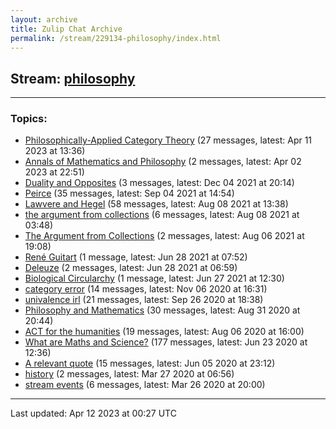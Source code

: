 ```yaml
---
layout: archive
title: Zulip Chat Archive
permalink: /stream/229134-philosophy/index.html
---
```


## Stream: [philosophy](https://mattecapu.github.io/ct-zulip-archive/stream/229134-philosophy/index.html)
---

### Topics:

* [Philosophically-Applied Category Theory](topic/topic_Philosophically-Applied.20Category.20Theory.html) (27 messages, latest: Apr 11 2023 at 13:36)
* [Annals of Mathematics and Philosophy](topic/topic_Annals.20of.20Mathematics.20and.20Philosophy.html) (2 messages, latest: Apr 02 2023 at 22:51)
* [Duality and Opposites](topic/topic_Duality.20and.20Opposites.html) (3 messages, latest: Dec 04 2021 at 20:14)
* [Peirce](topic/topic_Peirce.html) (35 messages, latest: Sep 04 2021 at 14:54)
* [Lawvere and Hegel](topic/topic_Lawvere.20and.20Hegel.html) (58 messages, latest: Aug 08 2021 at 13:38)
* [the argument from collections](topic/topic_the.20argument.20from.20collections.html) (6 messages, latest: Aug 08 2021 at 03:48)
* [The Argument from Collections](topic/topic_The.20Argument.20from.20Collections.html) (2 messages, latest: Aug 06 2021 at 19:08)
* [René Guitart](topic/topic_Ren.C3.A9.20Guitart.html) (1 message, latest: Jun 28 2021 at 07:52)
* [Deleuze](topic/topic_Deleuze.html) (2 messages, latest: Jun 28 2021 at 06:59)
* [Biological Circularchy](topic/topic_Biological.20Circularchy.html) (1 message, latest: Jun 27 2021 at 12:30)
* [category error](topic/topic_category.20error.html) (14 messages, latest: Nov 06 2020 at 16:31)
* [univalence irl](topic/topic_univalence.20irl.html) (21 messages, latest: Sep 26 2020 at 18:38)
* [Philosophy and Mathematics](topic/topic_Philosophy.20and.20Mathematics.html) (30 messages, latest: Aug 31 2020 at 20:44)
* [ACT for the humanities](topic/topic_ACT.20for.20the.20humanities.html) (19 messages, latest: Aug 06 2020 at 16:00)
* [What are Maths and Science?](topic/topic_What.20are.20Maths.20and.20Science.3F.html) (177 messages, latest: Jun 23 2020 at 12:36)
* [A relevant quote](topic/topic_A.20relevant.20quote.html) (15 messages, latest: Jun 05 2020 at 23:12)
* [history](topic/topic_history.html) (2 messages, latest: Mar 27 2020 at 06:56)
* [stream events](topic/topic_stream.20events.html) (6 messages, latest: Mar 26 2020 at 20:00)

<hr><p>Last updated: Apr 12 2023 at 00:27 UTC</p>